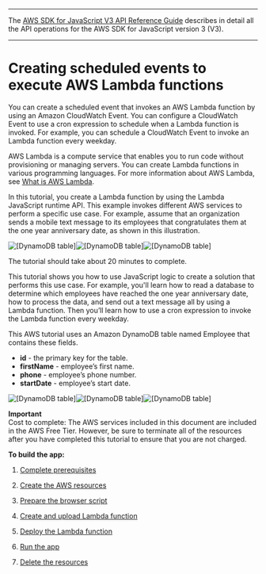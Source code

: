 --------

 The [AWS SDK for JavaScript V3 API Reference Guide](https://docs.aws.amazon.com/AWSJavaScriptSDK/v3/latest/index.html) describes in detail all the API operations for the AWS SDK for JavaScript version 3 \(V3\)\. 

--------

# Creating scheduled events to execute AWS Lambda functions<a name="scheduled-events-invoking-lambda-example"></a>

You can create a scheduled event that invokes an AWS Lambda function by using an Amazon CloudWatch Event\. You can configure a CloudWatch Event to use a cron expression to schedule when a Lambda function is invoked\. For example, you can schedule a CloudWatch Event to invoke an Lambda function every weekday\.

AWS Lambda is a compute service that enables you to run code without provisioning or managing servers\. You can create Lambda functions in various programming languages\. For more information about AWS Lambda, see [What is AWS Lambda](https://docs.aws.amazon.com/lambda/latest/dg/welcome.html)\.

In this tutorial, you create a Lambda function by using the Lambda JavaScript runtime API\. This example invokes different AWS services to perform a specific use case\. For example, assume that an organization sends a mobile text message to its employees that congratulates them at the one year anniversary date, as shown in this illustration\.

![\[DynamoDB table\]](http://docs.aws.amazon.com/sdk-for-javascript/v3/developer-guide/)![\[DynamoDB table\]](http://docs.aws.amazon.com/sdk-for-javascript/v3/developer-guide/)![\[DynamoDB table\]](http://docs.aws.amazon.com/sdk-for-javascript/v3/developer-guide/)

The tutorial should take about 20 minutes to complete\.

This tutorial shows you how to use JavaScript logic to create a solution that performs this use case\. For example, you'll learn how to read a database to determine which employees have reached the one year anniversary date, how to process the data, and send out a text message all by using a Lambda function\. Then you’ll learn how to use a cron expression to invoke the Lambda function every weekday\.

This AWS tutorial uses an Amazon DynamoDB table named Employee that contains these fields\.
+ **id** \- the primary key for the table\.
+ **firstName** \- employee’s first name\.
+ **phone** \- employee’s phone number\.
+ **startDate** \- employee’s start date\.

![\[DynamoDB table\]](http://docs.aws.amazon.com/sdk-for-javascript/v3/developer-guide/)![\[DynamoDB table\]](http://docs.aws.amazon.com/sdk-for-javascript/v3/developer-guide/)![\[DynamoDB table\]](http://docs.aws.amazon.com/sdk-for-javascript/v3/developer-guide/)

**Important**  
Cost to complete: The AWS services included in this document are included in the AWS Free Tier\. However, be sure to terminate all of the resources after you have completed this tutorial to ensure that you are not charged\.

**To build the app:**

1. [Complete prerequisites ](scheduled-events-invoking-lambda-provision-resources.md)

1. [Create the AWS resources ](scheduled-events-invoking-lambda-provision-resources.md)

1. [Prepare the browser script ](scheduled-events-invoking-lambda-browser-script.md)

1. [Create and upload Lambda function ](scheduled-events-invoking-lambda-browser-script.md)

1. [Deploy the Lambda function ](scheduled-events-invoking-lambda-deploy-function.md)

1. [Run the app](scheduled-events-invoking-lambda-run.md)

1. [Delete the resources](scheduled-events-invoking-lambda-destroy.md)